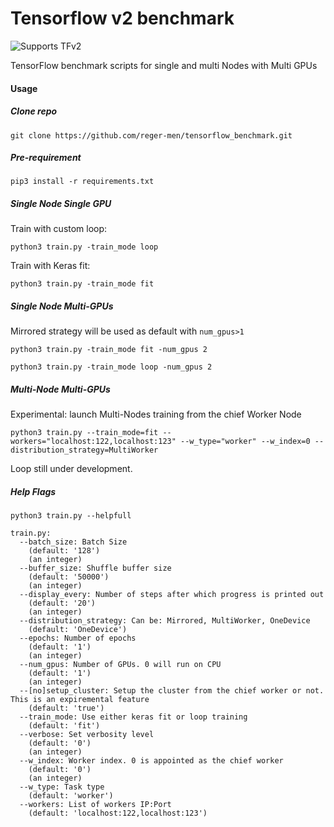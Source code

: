 # Tensorflow v2 benchmark
![Supports TFv2](https://img.shields.io/badge/Supports-tensorflow%20v2-blue.svg)

TensorFlow benchmark scripts for single and multi Nodes with Multi GPUs

#### Usage
##### Clone repo
```git clone https://github.com/reger-men/tensorflow_benchmark.git```

##### Pre-requirement
```pip3 install -r requirements.txt```

##### Single Node Single GPU
Train with custom loop:

```python3 train.py -train_mode loop```

Train with Keras fit:

```python3 train.py -train_mode fit```

##### Single Node Multi-GPUs
Mirrored strategy will be used as default with ```num_gpus>1```

```python3 train.py -train_mode fit -num_gpus 2```

```python3 train.py -train_mode loop -num_gpus 2```

##### Multi-Node Multi-GPUs
Experimental: launch Multi-Nodes training from the chief Worker Node

```python3 train.py --train_mode=fit --workers="localhost:122,localhost:123" --w_type="worker" --w_index=0 --distribution_strategy=MultiWorker```

Loop still under development.

##### Help Flags
```python3 train.py --helpfull```

```
train.py:
  --batch_size: Batch Size
    (default: '128')
    (an integer)
  --buffer_size: Shuffle buffer size
    (default: '50000')
    (an integer)
  --display_every: Number of steps after which progress is printed out
    (default: '20')
    (an integer)
  --distribution_strategy: Can be: Mirrored, MultiWorker, OneDevice
    (default: 'OneDevice')
  --epochs: Number of epochs
    (default: '1')
    (an integer)
  --num_gpus: Number of GPUs. 0 will run on CPU
    (default: '1')
    (an integer)
  --[no]setup_cluster: Setup the cluster from the chief worker or not. This is an expiremental feature
    (default: 'true')
  --train_mode: Use either keras fit or loop training
    (default: 'fit')
  --verbose: Set verbosity level
    (default: '0')
    (an integer)
  --w_index: Worker index. 0 is appointed as the chief worker
    (default: '0')
    (an integer)
  --w_type: Task type
    (default: 'worker')
  --workers: List of workers IP:Port
    (default: 'localhost:122,localhost:123')
  ```

